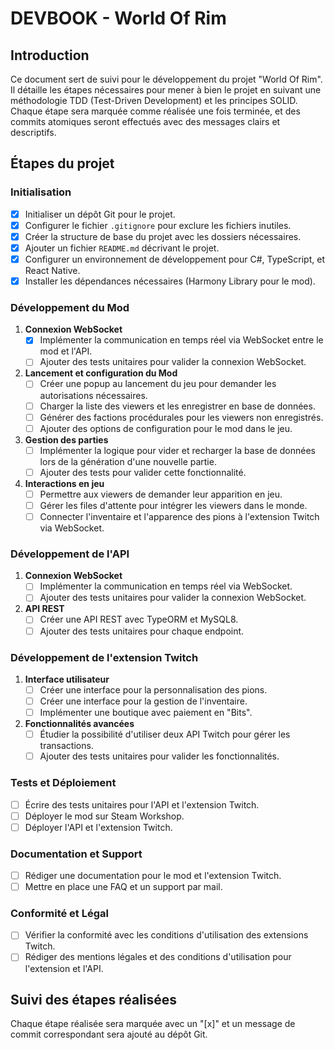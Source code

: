 # DEVBOOK - World Of Rim

## Introduction

Ce document sert de suivi pour le développement du projet "World Of Rim". Il détaille les étapes nécessaires pour mener à bien le projet en suivant une méthodologie TDD (Test-Driven Development) et les principes SOLID. Chaque étape sera marquée comme réalisée une fois terminée, et des commits atomiques seront effectués avec des messages clairs et descriptifs.

## Étapes du projet

### Initialisation

- [x] Initialiser un dépôt Git pour le projet.
- [x] Configurer le fichier `.gitignore` pour exclure les fichiers inutiles.
- [x] Créer la structure de base du projet avec les dossiers nécessaires.
- [x] Ajouter un fichier `README.md` décrivant le projet.
- [x] Configurer un environnement de développement pour C#, TypeScript, et React Native.
- [x] Installer les dépendances nécessaires (Harmony Library pour le mod).

### Développement du Mod

1. **Connexion WebSocket**
   - [x] Implémenter la communication en temps réel via WebSocket entre le mod et l'API.
   - [ ] Ajouter des tests unitaires pour valider la connexion WebSocket.

2. **Lancement et configuration du Mod**
   - [ ] Créer une popup au lancement du jeu pour demander les autorisations nécessaires.
   - [ ] Charger la liste des viewers et les enregistrer en base de données.
   - [ ] Générer des factions procédurales pour les viewers non enregistrés.
   - [ ] Ajouter des options de configuration pour le mod dans le jeu.

3. **Gestion des parties**
   - [ ] Implémenter la logique pour vider et recharger la base de données lors de la génération d'une nouvelle partie.
   - [ ] Ajouter des tests pour valider cette fonctionnalité.

4. **Interactions en jeu**
   - [ ] Permettre aux viewers de demander leur apparition en jeu.
   - [ ] Gérer les files d'attente pour intégrer les viewers dans le monde.
   - [ ] Connecter l'inventaire et l'apparence des pions à l'extension Twitch via WebSocket.

### Développement de l'API

1. **Connexion WebSocket**
   - [ ] Implémenter la communication en temps réel via WebSocket.
   - [ ] Ajouter des tests unitaires pour valider la connexion WebSocket.

2. **API REST**
   - [ ] Créer une API REST avec TypeORM et MySQL8.
   - [ ] Ajouter des tests unitaires pour chaque endpoint.

### Développement de l'extension Twitch

1. **Interface utilisateur**
   - [ ] Créer une interface pour la personnalisation des pions.
   - [ ] Créer une interface pour la gestion de l'inventaire.
   - [ ] Implémenter une boutique avec paiement en "Bits".

2. **Fonctionnalités avancées**
   - [ ] Étudier la possibilité d'utiliser deux API Twitch pour gérer les transactions.
   - [ ] Ajouter des tests unitaires pour valider les fonctionnalités.

### Tests et Déploiement

- [ ] Écrire des tests unitaires pour l'API et l'extension Twitch.
- [ ] Déployer le mod sur Steam Workshop.
- [ ] Déployer l'API et l'extension Twitch.

### Documentation et Support

- [ ] Rédiger une documentation pour le mod et l'extension Twitch.
- [ ] Mettre en place une FAQ et un support par mail.

### Conformité et Légal

- [ ] Vérifier la conformité avec les conditions d'utilisation des extensions Twitch.
- [ ] Rédiger des mentions légales et des conditions d'utilisation pour l'extension et l'API.

## Suivi des étapes réalisées

Chaque étape réalisée sera marquée avec un "[x]" et un message de commit correspondant sera ajouté au dépôt Git.

